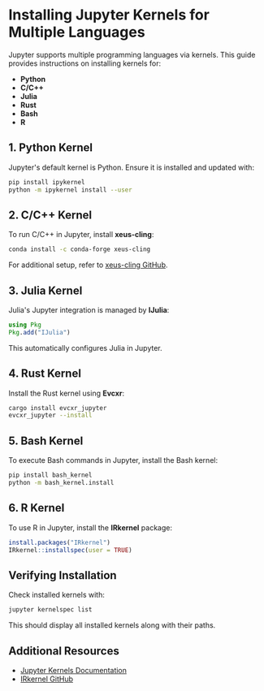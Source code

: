 # Installing Jupyter Kernels for Multiple Languages

Jupyter supports multiple programming languages via kernels. This guide provides instructions on installing kernels for:

- **Python**
- **C/C++**
- **Julia**
- **Rust**
- **Bash**
- **R**

## 1. Python Kernel
Jupyter's default kernel is Python. Ensure it is installed and updated with:
```bash
pip install ipykernel
python -m ipykernel install --user
```

## 2. C/C++ Kernel
To run C/C++ in Jupyter, install **xeus-cling**:
```bash
conda install -c conda-forge xeus-cling
```
For additional setup, refer to [xeus-cling GitHub](https://github.com/jupyter-xeus/xeus-cling).

## 3. Julia Kernel
Julia's Jupyter integration is managed by **IJulia**:
```julia
using Pkg
Pkg.add("IJulia")
```
This automatically configures Julia in Jupyter.

## 4. Rust Kernel
Install the Rust kernel using **Evcxr**:
```bash
cargo install evcxr_jupyter
evcxr_jupyter --install
```

## 5. Bash Kernel
To execute Bash commands in Jupyter, install the Bash kernel:
```bash
pip install bash_kernel
python -m bash_kernel.install
```

## 6. R Kernel
To use R in Jupyter, install the **IRkernel** package:
```r
install.packages("IRkernel")
IRkernel::installspec(user = TRUE)
```

## Verifying Installation
Check installed kernels with:
```bash
jupyter kernelspec list
```
This should display all installed kernels along with their paths.

## Additional Resources
- [Jupyter Kernels Documentation](https://jupyter.readthedocs.io/en/latest/projects/kernels.html)
- [IRkernel GitHub](https://github.com/IRkernel/IRkernel)

